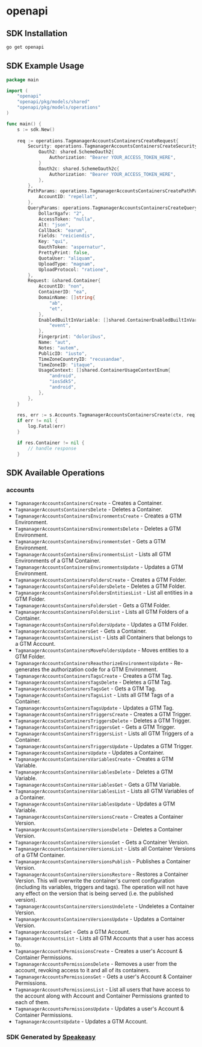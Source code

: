 # openapi

<!-- Start SDK Installation -->
## SDK Installation

```bash
go get openapi
```
<!-- End SDK Installation -->

<!-- Start SDK Example Usage -->
## SDK Example Usage

```go
package main

import (
    "openapi"
    "openapi/pkg/models/shared"
    "openapi/pkg/models/operations"
)

func main() {
    s := sdk.New()
    
    req := operations.TagmanagerAccountsContainersCreateRequest{
        Security: operations.TagmanagerAccountsContainersCreateSecurity{
            Oauth2: shared.SchemeOauth2{
                Authorization: "Bearer YOUR_ACCESS_TOKEN_HERE",
            }
            Oauth2c: shared.SchemeOauth2c{
                Authorization: "Bearer YOUR_ACCESS_TOKEN_HERE",
            },
        },
        PathParams: operations.TagmanagerAccountsContainersCreatePathParams{
            AccountID: "repellat",
        },
        QueryParams: operations.TagmanagerAccountsContainersCreateQueryParams{
            DollarXgafv: "2",
            AccessToken: "nulla",
            Alt: "json",
            Callback: "earum",
            Fields: "reiciendis",
            Key: "qui",
            OauthToken: "aspernatur",
            PrettyPrint: false,
            QuotaUser: "aliquam",
            UploadType: "magnam",
            UploadProtocol: "ratione",
        },
        Request: &shared.Container{
            AccountID: "non",
            ContainerID: "ea",
            DomainName: []string{
                "ab",
                "et",
            },
            EnabledBuiltInVariable: []shared.ContainerEnabledBuiltInVariableEnum{
                "event",
            },
            Fingerprint: "doloribus",
            Name: "aut",
            Notes: "autem",
            PublicID: "iusto",
            TimeZoneCountryID: "recusandae",
            TimeZoneID: "itaque",
            UsageContext: []shared.ContainerUsageContextEnum{
                "android",
                "iosSdk5",
                "android",
            },
        },
    }
    
    res, err := s.Accounts.TagmanagerAccountsContainersCreate(ctx, req)
    if err != nil {
        log.Fatal(err)
    }

    if res.Container != nil {
        // handle response
    }
```
<!-- End SDK Example Usage -->

<!-- Start SDK Available Operations -->
## SDK Available Operations

### accounts

* `TagmanagerAccountsContainersCreate` - Creates a Container.
* `TagmanagerAccountsContainersDelete` - Deletes a Container.
* `TagmanagerAccountsContainersEnvironmentsCreate` - Creates a GTM Environment.
* `TagmanagerAccountsContainersEnvironmentsDelete` - Deletes a GTM Environment.
* `TagmanagerAccountsContainersEnvironmentsGet` - Gets a GTM Environment.
* `TagmanagerAccountsContainersEnvironmentsList` - Lists all GTM Environments of a GTM Container.
* `TagmanagerAccountsContainersEnvironmentsUpdate` - Updates a GTM Environment.
* `TagmanagerAccountsContainersFoldersCreate` - Creates a GTM Folder.
* `TagmanagerAccountsContainersFoldersDelete` - Deletes a GTM Folder.
* `TagmanagerAccountsContainersFoldersEntitiesList` - List all entities in a GTM Folder.
* `TagmanagerAccountsContainersFoldersGet` - Gets a GTM Folder.
* `TagmanagerAccountsContainersFoldersList` - Lists all GTM Folders of a Container.
* `TagmanagerAccountsContainersFoldersUpdate` - Updates a GTM Folder.
* `TagmanagerAccountsContainersGet` - Gets a Container.
* `TagmanagerAccountsContainersList` - Lists all Containers that belongs to a GTM Account.
* `TagmanagerAccountsContainersMoveFoldersUpdate` - Moves entities to a GTM Folder.
* `TagmanagerAccountsContainersReauthorizeEnvironmentsUpdate` - Re-generates the authorization code for a GTM Environment.
* `TagmanagerAccountsContainersTagsCreate` - Creates a GTM Tag.
* `TagmanagerAccountsContainersTagsDelete` - Deletes a GTM Tag.
* `TagmanagerAccountsContainersTagsGet` - Gets a GTM Tag.
* `TagmanagerAccountsContainersTagsList` - Lists all GTM Tags of a Container.
* `TagmanagerAccountsContainersTagsUpdate` - Updates a GTM Tag.
* `TagmanagerAccountsContainersTriggersCreate` - Creates a GTM Trigger.
* `TagmanagerAccountsContainersTriggersDelete` - Deletes a GTM Trigger.
* `TagmanagerAccountsContainersTriggersGet` - Gets a GTM Trigger.
* `TagmanagerAccountsContainersTriggersList` - Lists all GTM Triggers of a Container.
* `TagmanagerAccountsContainersTriggersUpdate` - Updates a GTM Trigger.
* `TagmanagerAccountsContainersUpdate` - Updates a Container.
* `TagmanagerAccountsContainersVariablesCreate` - Creates a GTM Variable.
* `TagmanagerAccountsContainersVariablesDelete` - Deletes a GTM Variable.
* `TagmanagerAccountsContainersVariablesGet` - Gets a GTM Variable.
* `TagmanagerAccountsContainersVariablesList` - Lists all GTM Variables of a Container.
* `TagmanagerAccountsContainersVariablesUpdate` - Updates a GTM Variable.
* `TagmanagerAccountsContainersVersionsCreate` - Creates a Container Version.
* `TagmanagerAccountsContainersVersionsDelete` - Deletes a Container Version.
* `TagmanagerAccountsContainersVersionsGet` - Gets a Container Version.
* `TagmanagerAccountsContainersVersionsList` - Lists all Container Versions of a GTM Container.
* `TagmanagerAccountsContainersVersionsPublish` - Publishes a Container Version.
* `TagmanagerAccountsContainersVersionsRestore` - Restores a Container Version. This will overwrite the container's current configuration (including its variables, triggers and tags). The operation will not have any effect on the version that is being served (i.e. the published version).
* `TagmanagerAccountsContainersVersionsUndelete` - Undeletes a Container Version.
* `TagmanagerAccountsContainersVersionsUpdate` - Updates a Container Version.
* `TagmanagerAccountsGet` - Gets a GTM Account.
* `TagmanagerAccountsList` - Lists all GTM Accounts that a user has access to.
* `TagmanagerAccountsPermissionsCreate` - Creates a user's Account & Container Permissions.
* `TagmanagerAccountsPermissionsDelete` - Removes a user from the account, revoking access to it and all of its containers.
* `TagmanagerAccountsPermissionsGet` - Gets a user's Account & Container Permissions.
* `TagmanagerAccountsPermissionsList` - List all users that have access to the account along with Account and Container Permissions granted to each of them.
* `TagmanagerAccountsPermissionsUpdate` - Updates a user's Account & Container Permissions.
* `TagmanagerAccountsUpdate` - Updates a GTM Account.

<!-- End SDK Available Operations -->

### SDK Generated by [Speakeasy](https://docs.speakeasyapi.dev/docs/using-speakeasy/client-sdks)
